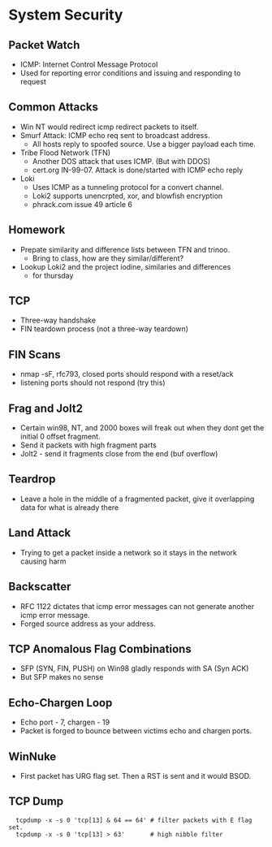 # System Security

## Packet Watch
- ICMP: Internet Control Message Protocol
- Used for reporting error conditions and issuing and responding to request

## Common Attacks
- Win NT would redirect icmp redirect packets to itself.
- Smurf Attack: ICMP echo req sent to broadcast address.
   - All hosts reply to spoofed source. Use a bigger payload each time.
- Tribe Flood Network (TFN)
   - Another DOS attack that uses ICMP. (But with DDOS)
   - cert.org IN-99-07. Attack is done/started with ICMP echo reply
- Loki
   - Uses ICMP as a tunneling protocol for a convert channel.
   - Loki2 supports unencrpted, xor, and blowfish encryption
   - phrack.com issue 49 article 6

## Homework
- Prepate similarity and difference lists between TFN and trinoo. 
   - Bring to class, how are they similar/different?
- Lookup Loki2 and the project iodine, similaries and differences
   - for thursday

## TCP
- Three-way handshake
- FIN teardown process (not a three-way teardown)

## FIN Scans
- nmap -sF, rfc793, closed ports should respond with a reset/ack
- listening ports should not respond  (try this)

## Frag and Jolt2
- Certain win98, NT, and 2000 boxes will freak out when they dont
  get the initial 0 offset fragment. 
- Send it packets with high fragment parts
- Jolt2 - send it fragments close from the end (buf overflow)

## Teardrop
- Leave a hole in the middle of a fragmented packet, give it overlapping
  data for what is already there

## Land Attack
- Trying to get a packet inside a network so it stays in the network
  causing harm

## Backscatter
- RFC 1122 dictates that icmp error messages can not generate another 
  icmp error message. 
- Forged source address as your address.

## TCP Anomalous Flag Combinations
- SFP (SYN, FIN, PUSH) on Win98 gladly responds with SA (Syn ACK)
- But SFP makes no sense 

## Echo-Chargen Loop 
- Echo port - 7, chargen - 19
- Packet is forged to bounce between victims echo and chargen ports.

## WinNuke
- First packet has URG flag set. Then a RST is sent and it would BSOD. 

## TCP Dump

```shell
  tcpdump -x -s 0 'tcp[13] & 64 == 64' # filter packets with E flag set.
  tcpdump -x -s 0 'tcp[13] > 63'       # high nibble filter
```

